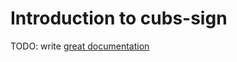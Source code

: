 # Introduction to cubs-sign

TODO: write [great documentation](http://jacobian.org/writing/what-to-write/)

